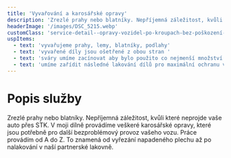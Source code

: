 ```yaml
---
title: 'Vyvařování a karosářské opravy'
description: 'Zrezlé prahy nebo blatníky. Nepříjemná záležitost, kvůli které neprojde vaše auto přes STK. V moji dílně provádíme veškeré karosářské opravy, které jsou potřebné pro další bezproblémový provoz vašeho vozu. Práce provádím od A do Z. To znamená od vyřezání napadeného plechu až po nalakování v naší partnerské lakovně.'
headerImage: '/images/DSC_5215.webp'
customClass: 'service-detail--opravy-vozidel-po-kroupach-bez-poškození-laku'
uspItems:
  - text: 'vyvařujeme prahy, lemy, blatníky, podlahy'
  - text: 'vyvařené díly jsou ošetřené z obou stran '
  - text: 'sváry umíme zacínovat aby bylo použito co nejmenší množství tmelu'
  - text: 'umíme zařídit následné lakování dílů pro maximální ochranu vašeho vozu.'
---
```


# Popis služby

Zrezlé prahy nebo blatníky. Nepříjemná záležitost, kvůli které neprojde vaše auto přes STK. V moji dílně provádíme veškeré karosářské opravy, které jsou potřebně pro další bezproblémový provoz vašeho vozu. Práce provádím od A do Z. To znamená od vyřezání napadeného plechu až po nalakování v naší partnerské lakovně.
